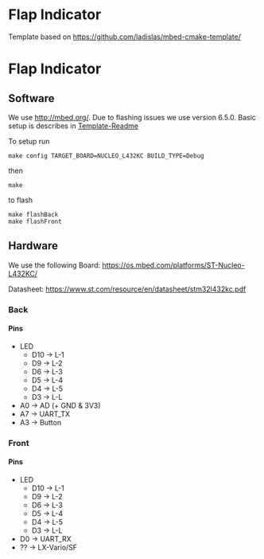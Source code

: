 # Flap Indicator





Template based on https://github.com/ladislas/mbed-cmake-template/
# Flap Indicator

## Software
We use http://mbed.org/. Due to flashing issues we use version 6.5.0. Basic setup is describes in [Template-Readme](Template-Readme.md)

To setup run
```
make config TARGET_BOARD=NUCLEO_L432KC BUILD_TYPE=Debug
```
then
```
make
```
to flash
```
make flashBack
make flashFront
```


## Hardware

We use the following Board: https://os.mbed.com/platforms/ST-Nucleo-L432KC/

Datasheet: https://www.st.com/resource/en/datasheet/stm32l432kc.pdf


### Back
#### Pins
* LED
  * D10 -> L-1
  * D9 -> L-2
  * D6 -> L-3
  * D5 -> L-4
  * D4 -> L-5
  * D3 -> L-L 
* A0 -> AD (+ GND & 3V3)
* A7 -> UART_TX
* A3 -> Button

### Front
#### Pins
* LED
  * D10 -> L-1
  * D9 -> L-2
  * D6 -> L-3
  * D5 -> L-4
  * D4 -> L-5
  * D3 -> L-L 
* D0 -> UART_RX
* ?? -> LX-Vario/SF